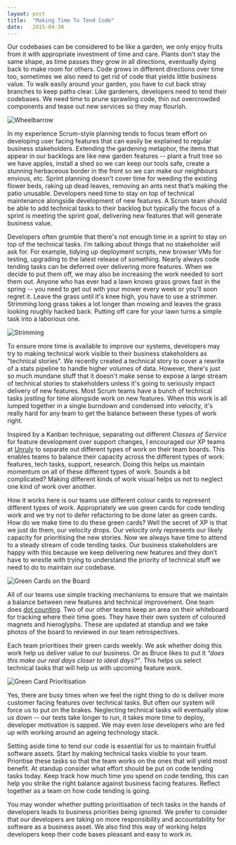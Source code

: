 ```yaml
---
layout: post
title:  "Making Time To Tend Code"
date:   2015-04-30 
---
```


Our codebases can be considered to be like a garden, we only enjoy fruits from it with appropriate investment of time and care. Plants don’t stay the same shape, as time passes they grow in all directions, eventually dying back to make room for others. Code grows in different directions over time too, sometimes we also need to get rid of code that yields little business value. To walk easily around your garden, you have to cut back stray branches to keep paths clear. Like gardeners, developers need to tend their codebases. We need time to prune sprawling code, thin out overcrowded components and tease out new services so they may flourish. 

![Wheelbarrow](http://rachelcdavies.github.io/images/Wheelbarrow.jpg)

In my experience Scrum-style planning tends to focus team effort on developing user facing features that can easily be explained to regular business stakeholders. Extending the gardening metaphor, the items that appear in our backlogs are like new garden features -- plant a fruit tree so we have apples, install a shed so we can keep our tools safe, create a stunning herbaceous border in the front so we can make our neighbours envious, etc. Sprint planning doesn't cover time for weeding the existing flower beds, raking up dead leaves, removing an ants nest that’s making the patio unusable. Developers need time to stay on top of technical maintenance alongside development of new features. A Scrum team should be able to add technical tasks to their backlog but typically the focus of a sprint is meeting the sprint goal, delivering new features that will generate business value. 

Developers often grumble that there's not enough time in a sprint to stay on top of the technical tasks. I’m talking about things that no stakeholder will ask for. For example, tidying up deployment scripts, new browser VMs for testing, upgrading to the latest release of something. Nearly always code tending tasks can be deferred over delivering more features. When we decide to put them off, we may also be increasing the work needed to sort them out. Anyone who has ever had a lawn knows grass grows fast in the spring -- you need to get out with your mower every week or you'll soon regret it. Leave the grass until it's knee high, you have to use a strimmer. Strimming long grass takes a lot longer than mowing and leaves the grass looking roughly hacked back. Putting off care for your lawn turns a simple task into a laborious one. 

![Strimming](http://rachelcdavies.github.io/images/strimming.jpg)

To ensure more time is available to improve our systems, developers may try to making technical work visible to their business stakeholders as "technical stories". We recently created a technical story to cover a rewrite of a stats pipeline to handle higher volumes of data. However, there's just so much mundane stuff that it doesn't make sense to expose a large stream of technical stories to stakeholders unless it's going to seriously impact delivery of new features. Most Scrum teams have a bunch of technical tasks jostling for time alongside work on new features. When this work is all lumped together in a single burndown and condensed into velocity, it's really hard for any team to get the balance between these types of work right.

Inspired by a Kanban technique, separating out different *Classes of Service* for feature development over support changes, I encouraged our XP teams at [Unruly](http://tech.unruly.co) to separate out different types of work on their team boards. This enables  teams to balance their capacity across the different types of work: features, tech tasks, support, research. Doing this helps us maintain momentum on all of these different types of work. Sounds a bit complicated? Making different kinds of work visual helps us not to neglect one kind of work over another.

How it works here is our teams use different colour cards to represent different types of work. Appropriately we use green cards for code tending work and we try not to defer refactoring to be done later as green cards. How do we make time to do these green cards? Well the secret of XP is that we just do them, our velocity drops. Our velocity only represents our likely capacity for prioritising the new stories. Now we always have time to attend to a steady stream of code tending tasks. Our business stakeholders are happy with this because we keep delivering new features and they don’t have to wrestle with trying to understand the priority of technical stuff we need to do to maintain our codebase.

![Green Cards on the Board](http://rachelcdavies.github.io/images/OldTabascoBoard.jpg)

All of our teams use simple tracking mechanisms to ensure that we maintain a balance between new features and technical improvement. One team does [dot counting](http://rachelcdavies.github.io/2014/03/03/dot-counting.html). Two of our other teams keep an area on their whiteboard for tracking where their time goes. They have their own system of coloured magnets and hieroglyphs. These are updated at standup and we take photos of the board to reviewed in our team retrospectives.

Each team prioritises their green cards weekly. We ask whether doing this work help us deliver value to our business. Or as Bruce likes to put it *“does this make our real days closer to ideal days?”*. This helps us select technical tasks that will help us with upcoming feature work.

![Green Card Prioritisation](http://rachelcdavies.github.io/images/GreenCardPrioritisation.jpg)

Yes, there are busy times when we feel the right thing to do is deliver more customer facing features over technical tasks. But often our system will force us to put on the brakes. Neglecting technical tasks will eventually slow us down -- our tests take longer to run, it takes more time to deploy, developer motivation is sapped. We may even lose developers who are fed up with working around an ageing technology stack.

Setting aside time to tend our code is essential for us to maintain fruitful software assets. Start by making technical tasks visible to your team. Prioritise these tasks so that the team works on the ones that will yield most benefit. At standup consider what effort should be put on code tending tasks today. Keep track how much time you spend on code tending, this can help you strike the right balance against business facing features. Reflect together as a team on how code tending is going.

You may wonder whether putting prioritisation of tech tasks in the hands of developers leads to business priorities being ignored. We prefer to consider that our developers are taking on more responsibility and accountability for software as a business asset. We also find this way of working helps developers keep their code bases pleasant and easy to work in.